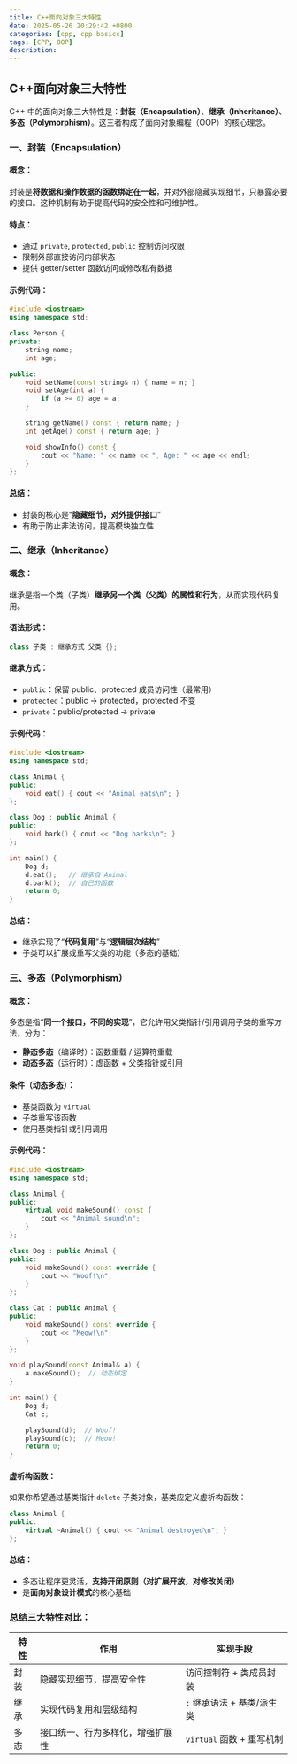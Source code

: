 ```yaml
---
title: C++面向对象三大特性
date: 2025-05-26 20:29:42 +0800
categories: [cpp, cpp basics]
tags: [CPP, OOP]
description: 
---
```

## C++面向对象三大特性

C++ 中的面向对象三大特性是：**封装（Encapsulation）**、**继承（Inheritance）**、**多态（Polymorphism）**。这三者构成了面向对象编程（OOP）的核心理念。

### 一、封装（Encapsulation）

#### 概念：

封装是**将数据和操作数据的函数绑定在一起**，并对外部隐藏实现细节，只暴露必要的接口。这种机制有助于提高代码的安全性和可维护性。

#### 特点：

- 通过 `private`, `protected`, `public` 控制访问权限
- 限制外部直接访问内部状态
- 提供 getter/setter 函数访问或修改私有数据

#### 示例代码：

```cpp
#include <iostream>
using namespace std;

class Person {
private:
    string name;
    int age;

public:
    void setName(const string& n) { name = n; }
    void setAge(int a) { 
        if (a >= 0) age = a; 
    }

    string getName() const { return name; }
    int getAge() const { return age; }

    void showInfo() const {
        cout << "Name: " << name << ", Age: " << age << endl;
    }
};
```

#### 总结：

- 封装的核心是“**隐藏细节，对外提供接口**”
- 有助于防止非法访问，提高模块独立性

### 二、继承（Inheritance）

#### 概念：

继承是指一个类（子类）**继承另一个类（父类）的属性和行为**，从而实现代码复用。

#### 语法形式：

```cpp
class 子类 : 继承方式 父类 {};
```

#### 继承方式：

- `public`：保留 public、protected 成员访问性（最常用）
- `protected`：public -> protected，protected 不变
- `private`：public/protected -> private

#### 示例代码：

```cpp
#include <iostream>
using namespace std;

class Animal {
public:
    void eat() { cout << "Animal eats\n"; }
};

class Dog : public Animal {
public:
    void bark() { cout << "Dog barks\n"; }
};

int main() {
    Dog d;
    d.eat();   // 继承自 Animal
    d.bark();  // 自己的函数
    return 0;
}
```

#### 总结：

- 继承实现了“**代码复用**”与“**逻辑层次结构**”
- 子类可以扩展或重写父类的功能（多态的基础）

### 三、多态（Polymorphism）

#### 概念：

多态是指“**同一个接口，不同的实现**”，它允许用父类指针/引用调用子类的重写方法，分为：

- **静态多态**（编译时）：函数重载 / 运算符重载
- **动态多态**（运行时）：虚函数 + 父类指针或引用

#### 条件（动态多态）：

- 基类函数为 `virtual`
- 子类重写该函数
- 使用基类指针或引用调用

#### 示例代码：

```cpp
#include <iostream>
using namespace std;

class Animal {
public:
    virtual void makeSound() const {
        cout << "Animal sound\n";
    }
};

class Dog : public Animal {
public:
    void makeSound() const override {
        cout << "Woof!\n";
    }
};

class Cat : public Animal {
public:
    void makeSound() const override {
        cout << "Meow!\n";
    }
};

void playSound(const Animal& a) {
    a.makeSound();  // 动态绑定
}

int main() {
    Dog d;
    Cat c;

    playSound(d);  // Woof!
    playSound(c);  // Meow!
    return 0;
}
```

#### 虚析构函数：

如果你希望通过基类指针 `delete` 子类对象，基类应定义虚析构函数：

```cpp
class Animal {
public:
    virtual ~Animal() { cout << "Animal destroyed\n"; }
};
```

#### 总结：

- 多态让程序更灵活，**支持开闭原则（对扩展开放，对修改关闭）**
- 是**面向对象设计模式**的核心基础

### 总结三大特性对比：

| 特性 | 作用                             | 实现手段                   |
| ---- | -------------------------------- | -------------------------- |
| 封装 | 隐藏实现细节，提高安全性         | 访问控制符 + 类成员封装    |
| 继承 | 实现代码复用和层级结构           | `:` 继承语法 + 基类/派生类 |
| 多态 | 接口统一、行为多样化，增强扩展性 | `virtual` 函数 + 重写机制  |
